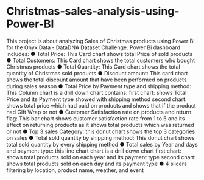 # Christmas-sales-analysis-using-Power-BI
This project is about analyzing Sales of Christmas products using Power BI for the Onyx Data - DataDNA Dataset Challenge.
Power Bi dashboard includes:
● Total Price: This Card chart shows total Price of sold products
● Total Customers: This Card chart shows the total customers who bought Christmas products
● Total Quantity: This Card chart shows the total quantity of Christmas sold products
● Discount amount: This card chart shows the total discount amount that have been performed on products during sales season
● Total Price by Payment type and shipping method: This Column chart is a drill down chart contains:
first chart: shows Total Price and its Payment type showed with shipping method 
second chart: shows total price which had paid on products and shows that if the product had Gift Wrap or not
● Customer Satisfaction rate on products and return flag: This bar chart shows customer satisfaction rate from 1 to 5 and its effect on returning products as it shows total products which was returned or not 
● Top 3 sales Category: this donut chart shows the top 3 categories on sales
● Total sold quantity by shipping method: This donut chart shows total sold quantity by every shipping method 
● Total sales by Year and days and payment type: this line chart chart is a drill down chart
first chart: shows total products sold on each year and its payment type
second chart: shows total products sold on each day and its payment type
● 4 slicers filtering by location, product name, weather, and event
